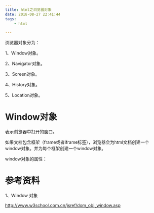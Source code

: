```yaml
---
title: html之浏览器对象
date: 2018-08-27 22:41:44
tags:
	- html

---
```




浏览器对象分为：

1、Window对象。

2、Navigator对象。

3、Screen对象。

4、History对象。

5、Location对象。



# Window对象

表示浏览器中打开的窗口。

如果文档包含框架（frame或者iframe标签），浏览器会为html文档创建一个window对象。并为每个框架创建一个window对象。

window对象的属性：







# 参考资料

1、Window 对象

http://www.w3school.com.cn/jsref/dom_obj_window.asp